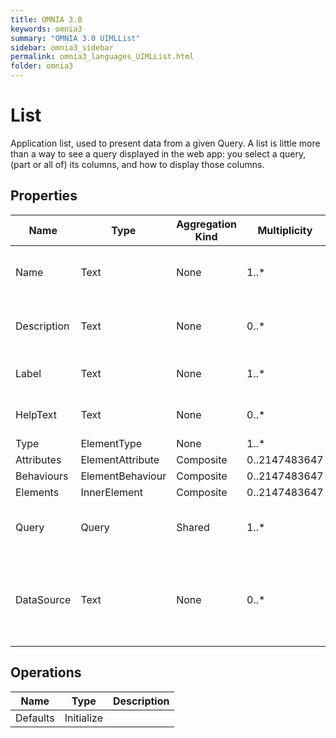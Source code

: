 ```yaml
---
title: OMNIA 3.0
keywords: omnia3
summary: "OMNIA 3.0 UIMLList"
sidebar: omnia3_sidebar
permalink: omnia3_languages_UIMLList.html
folder: omnia3
---
```


# List
Application list, used to present data from a given Query. A list is little more than a way to see a query displayed in the web app: you select a query, (part or all of) its columns, and how to display those columns.
## Properties

| Name | Type | Aggregation Kind | Multiplicity | Description |
| --------- | --------- | --------- | --------- | --------- |
| Name | Text | None | 1..* | The name of the entity (unique identifier). |
| Description | Text | None | 0..* | The textual explanation of the entities’ purpose. |
| Label | Text | None | 1..* | Label to display in the application. |
| HelpText | Text | None | 0..* | Text/annotation to help the user. |
| Type | ElementType | None | 1..* |  |
| Attributes | ElementAttribute | Composite | 0..2147483647 |  |
| Behaviours | ElementBehaviour | Composite | 0..2147483647 |  |
| Elements | InnerElement | Composite | 0..2147483647 |  |
| Query | Query | Shared | 1..* | Reference a previously created query to use. |
| DataSource | Text | None | 0..* | The Data Source in which the entities are computed and/or persisted |
## Operations

| Name | Type | Description |
| --------- | --------- | --------- |
| Defaults | Initialize |  |

